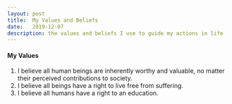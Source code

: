 ```yaml
---
layout: post
title:  My Values and Beliefs
date:   2019-12-07
description: the values and beliefs I use to guide my actions in life
---
```


#### My Values
1. I believe all human beings are inherently worthy and valuable, no matter their perceived contributions to society.
2. I believe all beings have a right to live free from suffering.
3. I believe all humans have a right to an education.


